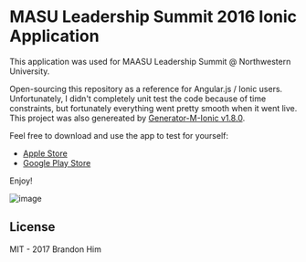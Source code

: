 # MASU Leadership Summit 2016 Ionic Application
This application was used for MAASU Leadership Summit @ Northwestern University.

Open-sourcing this repository as a reference for Angular.js / Ionic users. Unfortunately, I didn't completely unit test the code because of time constraints, but fortunately everything went pretty smooth when it went live. This project was also genereated by [Generator-M-Ionic v1.8.0](https://github.com/mwaylabs/generator-m-ionic).

Feel free to download and use the app to test for yourself:
- [Apple Store](https://itunes.apple.com/us/app/maasu-leadership-summit/id1174485929?mt=8)
- [Google Play Store](https://play.google.com/store/apps/details?id=com.maasu.lsproject&hl=en)

Enjoy! 

![image](https://lh3.googleusercontent.com/-RHlZptd9iHIXD1CgbbhvpsSsR7b5h3X07s4tSWziS_0UER1YCW5oWusJWog4fuhLIU=h900-rw)


## License
MIT - 2017 Brandon Him 
